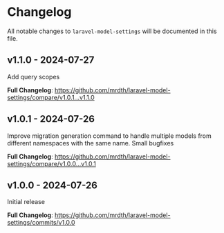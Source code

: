 # Changelog

All notable changes to `laravel-model-settings` will be documented in this file.

## v1.1.0 - 2024-07-27

Add query scopes

**Full Changelog**: https://github.com/mrdth/laravel-model-settings/compare/v1.0.1...v1.1.0

## v1.0.1 - 2024-07-26

Improve migration generation command to handle multiple models from different namespaces with the same name.
Small bugfixes

**Full Changelog**: https://github.com/mrdth/laravel-model-settings/compare/v1.0.0...v1.0.1

## v1.0.0 - 2024-07-26

Initial release

**Full Changelog**: https://github.com/mrdth/laravel-model-settings/commits/v1.0.0

